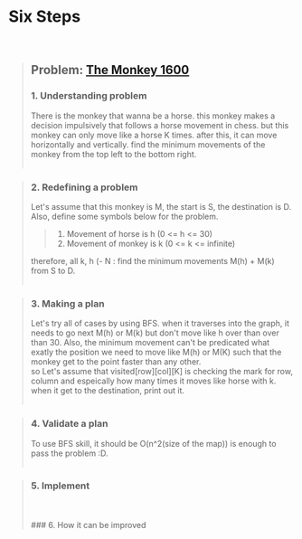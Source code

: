 # Six Steps
<br />

> ## Problem: [The Monkey 1600](https://www.acmicpc.net/problem/1600)
>
> ### 1. Understanding problem
>  There is the monkey that wanna be a horse. this monkey makes a decision impulsively that follows a horse movement in chess.
  but this monkey can only move like a horse K times. after this, it can move horizontally and vertically.
  find the minimum movements of the monkey from the top left to the bottom right.
> <br />
> <br />

> ### 2. Redefining a problem
>  Let's assume that this monkey is M, the start is S, the destination is D. Also, define some symbols below for the problem.
>> 1. Movement of horse is h (0 <= h <= 30) <br />
>> 2. Movement of monkey is k (0 <= k <= infinite) <br />
>
> therefore, all k, h (- N : find the minimum movements M(h) + M(k) from S to D.
> <br />
> <br />

> ### 3. Making a plan
>  Let's try all of cases by using BFS. when it traverses into the graph, it needs to go next M(h) or M(k)
  but don't move like h over than over than 30. Also, the minimum movement can't be predicated what exatly
  the position we need to move like M(h) or M(K) such that the monkey get to the point faster than any other.  
  so Let's assume that visited[row][col][K] is checking the mark for row, column and espeically how many times it moves like
  horse with k. when it get to the destination, print out it.
> <br />
> <br />

> ### 4. Validate a plan
>  To use BFS skill, it should be O(n^2(size of the map)) is enough to pass the problem :D.
> <br />
> <br />

> ### 5. Implement
>
> <br /> 
> <br />
> ### 6. How it can be improved
>
>
>

